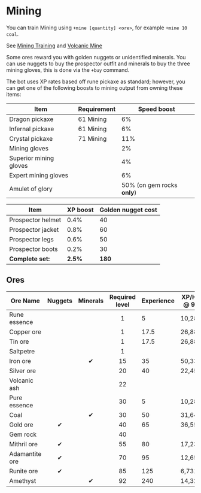 # Mining

You can train Mining using `+mine [quantity] <ore>`, for example `+mine 10 coal`.

See [Mining Training](mining-training.md) and [Volcanic Mine](volcanic-mine.md)

Some ores reward you with golden nuggets or unidentified minerals. You can use nuggets to buy the prospector outfit and minerals to buy the three mining gloves, this is done via the `+buy` command.

The bot uses XP rates based off rune pickaxe as standard; however, you can get one of the following boosts to mining output from owning these items:

| Item                   | Requirement | Speed boost                 |
| ---------------------- | ----------- | --------------------------- |
| Dragon pickaxe         | 61 Mining   | 6%                          |
| Infernal pickaxe       | 61 Mining   | 6%                          |
| Crystal pickaxe        | 71 Mining   | 11%                         |
| Mining gloves          |             | 2%                          |
| Superior mining gloves |             | 4%                          |
| Expert mining gloves   |             | 6%                          |
| Amulet of glory        |             | 50% (on gem rocks **only**) |

| Item              | XP boost | Golden nugget cost |
| ----------------- | -------- | ------------------ |
| Prospector helmet | 0.4%     | 40                 |
| Prospector jacket | 0.8%     | 60                 |
| Prospector legs   | 0.6%     | 50                 |
| Prospector boots  | 0.2%     | 30                 |
| **Complete set:** | **2.5%** | **180**            |

## Ores

| **Ore Name**   | **Nuggets** | **Minerals** | **Required level** | Experience | XP/Hr. @ 99 |
| -------------- | :---------: | :----------: | :----------------: | ---------- | ----------- |
| Rune essence   |             |              |          1         | 5          | 10,288      |
| Copper ore     |             |              |          1         | 17.5       | 26,881      |
| Tin ore        |             |              |          1         | 17.5       | 26,881      |
| Saltpetre      |             |              |          1         |            |             |
| Iron ore       |             |       ✔      |         15         | 35         | 50,332      |
| Silver ore     |             |              |         20         | 40         | 22,454      |
| Volcanic ash   |             |              |         22         |            |             |
| Pure essence   |             |              |         30         | 5          | 10,288      |
| Coal           |             |       ✔      |         30         | 50         | 31,644      |
| Gold ore       |      ✔      |              |         40         | 65         | 36,556      |
| Gem rock       |             |              |         40         |            |             |
| Mithril ore    |      ✔      |              |         55         | 80         | 17,231      |
| Adamantite ore |      ✔      |              |         70         | 95         | 12,654      |
| Runite ore     |      ✔      |              |         85         | 125        | 6,731       |
| Amethyst       |             |       ✔      |         92         | 240        | 14,321      |
